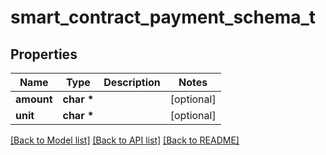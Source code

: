 # smart_contract_payment_schema_t

## Properties
Name | Type | Description | Notes
------------ | ------------- | ------------- | -------------
**amount** | **char \*** |  | [optional] 
**unit** | **char \*** |  | [optional] 

[[Back to Model list]](../README.md#documentation-for-models) [[Back to API list]](../README.md#documentation-for-api-endpoints) [[Back to README]](../README.md)


